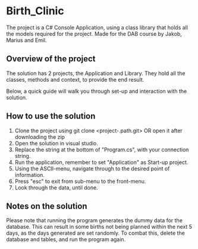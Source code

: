 # Birth_Clinic


The project is a C# Console Application, using a class library that holds all the models required for the project. 
Made for the DAB course by Jakob, Marius and Emil. 

## Overview of the project ## 

The solution has 2 projects, the Application and Library. They hold all the classes, methods and context, to provide the end result. 


Below, a quick guide will walk you through set-up and interaction with the solution.

## How to use the solution ##
1. Clone the project using git clone <project-.path.git> OR open it after downloading the zip
2. Open the solution in visual studio. 
3. Replace the string at the bottom of "Program.cs", with your connection string. 
4. Run the application, remember to set "Application" as Start-up project.
5. Using the ASCII-menu, navigate through to the desired point of information.
6. Press "esc" to exit from sub-menu to the front-menu.
7. Look through the data, until done.



## Notes on the solution ##
Please note that running the program generates the dummy data for the database. 
This can result in some births not being planned within the next 5 days, as the days generated are set randomly. 
To combat this, delete the database and tables, and run the program again.
